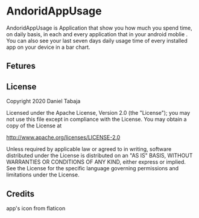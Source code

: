 # AndoridAppUsage
AndoridAppUsage is Application that show you how much you spend time, on daily basis, in each and every application that in your android moblie .
You can also see your last seven days daily usage time of every installed app on your device in a bar chart.

 ## Fetures
 



## License
Copyright 2020 Daniel Tabaja

Licensed under the Apache License, Version 2.0 (the "License");
you may not use this file except in compliance with the License.
You may obtain a copy of the License at

   http://www.apache.org/licenses/LICENSE-2.0

Unless required by applicable law or agreed to in writing, software
distributed under the License is distributed on an "AS IS" BASIS,
WITHOUT WARRANTIES OR CONDITIONS OF ANY KIND, either express or implied.
See the License for the specific language governing permissions and
limitations under the License.



## Credits

app's icon from flaticon
